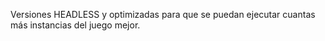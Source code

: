 Versiones HEADLESS y optimizadas para que se puedan ejecutar cuantas más instancias del juego mejor.
